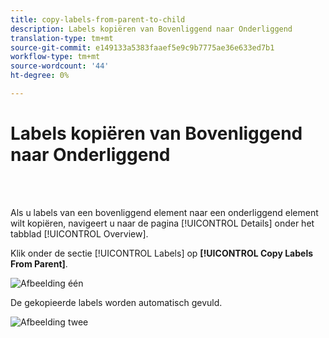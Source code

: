 ```yaml
---
title: copy-labels-from-parent-to-child
description: Labels kopiëren van Bovenliggend naar Onderliggend
translation-type: tm+mt
source-git-commit: e149133a5383faaef5e9c9b7775ae36e633ed7b1
workflow-type: tm+mt
source-wordcount: '44'
ht-degree: 0%

---
```



# Labels kopiëren van Bovenliggend naar Onderliggend

<br> 

Als u labels van een bovenliggend element naar een onderliggend element wilt kopiëren, navigeert u naar de pagina [!UICONTROL Details] onder het tabblad [!UICONTROL Overview].

Klik onder de sectie [!UICONTROL Labels] op **[!UICONTROL Copy Labels From Parent]**.

![Afbeelding één](/help/sky/assets/labels/copy-labels-from-parent-to-child/copy-labels-from-parent-to-child-1.jpg)

De gekopieerde labels worden automatisch gevuld.

![Afbeelding twee](/help/sky/assets/labels/copy-labels-from-parent-to-child/copy-labels-from-parent-to-child-2.jpg)
